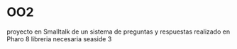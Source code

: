 # OO2
proyecto en Smalltalk de un sistema de preguntas y respuestas
realizado en  Pharo 8
libreria necesaria seaside 3
